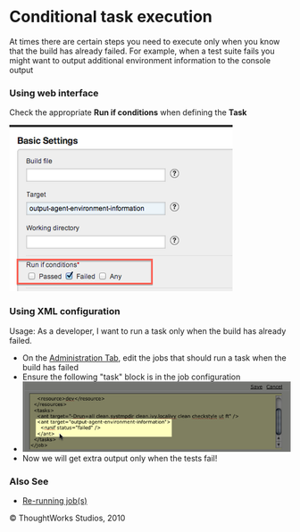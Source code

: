 
 

Conditional task execution
==========================

At times there are certain steps you need to execute only when you know
that the build has already failed. For example, when a test suite fails
you might want to output additional environment information to the
console output

### Using web interface

Check the appropriate **Run if conditions** when defining the **Task**

![](../resources/images/cruise/admin/conditional_task_execution.png)

### Using XML configuration

Usage: As a developer, I want to run a task only when the build has
already failed.

-   On the [Administration Tab](../navigations/administration_page.html), edit the jobs
    that should run a task when the build has failed
-   Ensure the following "task" block is in the job configuration
-   ![](../resources/images/cruise/dev/conditional_task/2_conditional_task_config.png)
-   Now we will get extra output only when the tests fail!

### Also See

-   [Re-running job(s)](../faq/job_rerun.html)





© ThoughtWorks Studios, 2010

